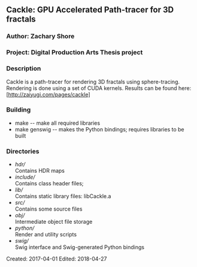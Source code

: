 ## Cackle: GPU Accelerated Path-tracer for 3D fractals
### Author: Zachary Shore
### Project: Digital Production Arts Thesis project

### Description

Cackle is a path-tracer for rendering 3D fractals using sphere-tracing. Rendering is done using a set of CUDA kernels. Results can be found here: [http://zaiyugi.com/pages/cackle]

### Building
*  make -- make all required libraries
*  make genswig -- makes the Python bindings; requires libraries to be built

### Directories
*  _hdr/_  
   Contains HDR maps 
*  _include/_  
   Contains class header files;
*  _lib/_  
   Contains static library files: libCackle.a
*  _src/_  
   Contains some source files
*  _obj/_  
   Intermediate object file storage
*  _python/_  
   Render and utility scripts
*  _swig/_  
   Swig interface and Swig-generated Python bindings

Created: 2017-04-01 
Edited: 2018-04-27
 
